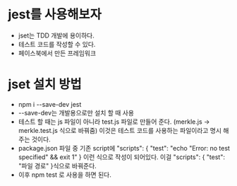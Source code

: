 # jest를 사용해보자

- jset는 TDD 개발에 용이하다.
- 테스트 코드를 작성할 수 있다.
- 페이스북에서 만든 프레임워크

# jset 설치 방법

- npm i --save-dev jest
- --save-dev는 개발용으로만 설치 할 때 사용
- 테스트 할 때는 js 파일이 아니라 test.js 파일로 만들어 준다. (merkle.js -> merkle.test.js 식으로 바꿔줌) 이것은 테스트 코드를 사용하는 파일이라고 명시 해주는 것이다.
- package.json 파일 중 기존 script에 "scripts": {
  "test": "echo \"Error: no test specified\" && exit 1"
  } 이런 식으로 작성이 되어있다. 이걸 "scripts": {
  "test": "파일 경로"
  }식으로 바꿔준다.
- 이후 npm test 로 사용을 하면 된다.
